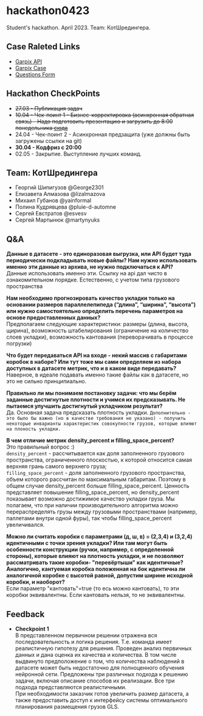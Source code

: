 # hackathon0423
Student's hackathon. April 2023. Team: КотШредингера.

## Case Raleted Links
* [Garpix API](https://glsystem.net/dokumentaciya-k-api)
* [Garpix Case](https://docs.google.com/document/d/1OYgCF0F0AFQoFcH86BYoUUtqk_u1byTIsYUegyg6CUw/edit)
* [Questions Form](https://docs.google.com/spreadsheets/d/147NsgSBn5vw8UxskmBR5MTKUY0lrjTWpIp5C7yJsjOs/edit#gid=0)

## Hackathon CheckPoints
* <del>27.03 - Публикация задач</del>
* <del>10.04 - Чек-поинт 1 - Бизнес-корректировка (асинхронная обратная связь) - Надо подготовить презентацию и загрузить до 8:00 понедельника [сюда](https://drive.google.com/drive/folders/1Hg5C3nD-N6DY27QdaMsZGMZ3xL2q_qn9)</del>
* 24.04 - Чек-поинт 2 - Асинхронная предзащита (уже должны быть загружены ссылки на git)
* **30.04 - Кодфриз с 20:00**
* 02.05 - Закрытие. Выступление лучших команд.

## Team: КотШредингера
* Георгий Шипигузов @George2301
* Елизавета Алмазова @lizalmazova
* Михаил Губанов @yainformal
* Полина Кудрявцева @pluie-d-automne
* Сергей Евстратов @esvesv
* Сергей Мартынюк @martynyuks 

## Q&A

**Данные в датасете - это единоразовая выгрузка, или  API будет туда периодически подкладывать новые файлы? Нам нужно использовать именно эти данные из архива, не нужно подключаться к API?**\
Данные использовать именно эти. Ссылку на api дал чисто в ознакомительном порядке. Естественно, с учетом типа грузового пространства

**Нам необходимо прогнозировать качество укладки только на основании размеров параллелепипеда (“длина”, “ширина”, “высота”) или нужно самостоятельно определить перечень параметров на основе предоставленных данных?**\
Предполагаем следующие характеристики: размеры (длина, высота, щирина), возможность штабелирования (ограничение на количество слоев укладки), возможность кантования (переворачивать в процессе погрузки)

**Что будет передаваться API на входе - некий массив с габаритами коробок в наборе? Или тут тоже мы сами определяем из набора доступных в датасете  метрик, что и в каком виде передавать?**\
Наверное, в идеале подавать именно такие файлы как в датасете, но это не сильно принципиально.

**Правильно ли мы понимаем постановку задачи: что мы берём заданные достигнутые плотности и учимся их предсказывать. Не пытаемся улучшить достигнутый укладчиком результат?**\
Да. Основная задача предсказать плотность укладки. `Дополнительно - это было бы важно (но в качестве требования не указано) - получить некоторые инварианты характеристик совокупности грузов, которые влияют на плоность укладки.`

**В чем отличие метрик density_percent и filling_space_percent?**\
Это правильный вопрос :)\
`density_percent` - расcчитывается как доля заполненного грузового пространства, ограниченного плоскостью, к которой относится самая верхняя грань самого верхнего груза;\
`filling_space_percent` - доля заполненного грузового пространства, объем которого рассчитан по максимальным габаритам.
Поэтому в общем случае density_percent больше filling_space_percent. Ценность представляет повышение filling_space_percent, но density_percent показывает возможно достижимое качество укладки груза. Мы полагаем, что при наличии производительного алгоритма можно перераспределять грузы между грузовыми пространствами (например, паллетами внутри одной фуры), так чтобы filling_space_percent увеличивался.

**Можно ли считать коробки с параметрами (д, ш, в) = (2,3,4) и (3,2,4) идентичными с точки зрения укладки? Или там могут быть особенности конструкции (ручки, например, с определенной стороны), которые влияют на плотность укладки, и не позволяют рассматривать такие коробки- "перевёртыши" как идентичные? Аналогично, кантуемая коробка положенная на бок идентична ли аналогичной коробке с высотой равной, допустим ширине исходной коробки, и наоборот?**\
Если параметр "кантовать"=true (то есь можно кантовать), то эти коробки эквивалентны. Если кантовать нельзя, то не эквивалентны.

## Feedback
* **Checkpoint 1**\
В представленном первичном решении отражена вся последовательность и логика решения. Т.е. команда имеет реалистичную гипотезу для решения. Проведен анализ первичных данных и дана оценка их качества и количества. В том числе выдвинуто предположение о том, что количества наблюдений в датасете может быть недостаточно для полноценного обучения нейронной сети. 
Предложены три различных подхода к решению задачи, включая описание способов их реализации. Все три подхода представляются реалистичными.\
При необходимости заказчик готов увеличить размер датасета, а также предоставить доступ к интерфейсу системы оптимального планирования размещения грузов GLS.
